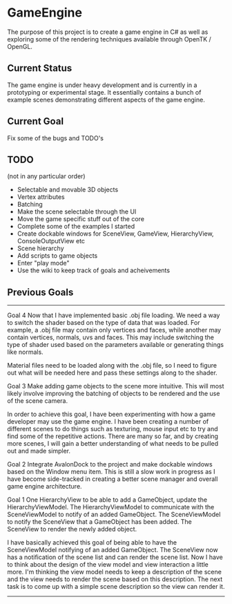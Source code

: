 # GameEngine
The purpose of this project is to create a game engine in C# as well as exploring some of the
rendering techniques available through OpenTK / OpenGL.

## Current Status
The game engine is under heavy development and is currently in a prototyping or experimental stage.
It essentially contains a bunch of example scenes demonstrating different aspects of the game engine.

## Current Goal
Fix some of the bugs and TODO's

## TODO
(not in any particular order)
- Selectable and movable 3D objects
- Vertex attributes
- Batching
- Make the scene selectable through the UI
- Move the game specific stuff out of the core
- Complete some of the examples I started
- Create dockable windows for SceneView, GameView, HierarchyView, ConsoleOutputView etc
- Scene hierarchy
- Add scripts to game objects
- Enter "play mode"
- Use the wiki to keep track of goals and acheivements

## Previous Goals

-------------------------------------------------------------------------------------------
Goal 4
Now that I have implemented basic .obj file loading. We need a way to switch the shader based
on the type of data that was loaded. For example, a .obj file may contain only vertices and faces,
while another may contain vertices, normals, uvs and faces.
This may include switching the type of shader used based on the parameters available or
generating things like normals.

Material files need to be loaded along with the .obj file, so I need to figure out what will be
needed here and pass these settings along to the shader.

Goal 3
Make adding game objects to the scene more intuitive. This will most likely involve improving
the batching of objects to be rendered and the use of the scene camera.

In order to achieve this goal, I have been experimenting with how a game developer may use the
game engine. I have been creating a number of different scenes to do things such as texturing,
mouse input etc to try and find some of the repetitive actions. There are many so far, and by
creating more scenes, I will gain a better understanding of what needs to be pulled out and made
simpler.

Goal 2
Integrate AvalonDock to the project and make dockable windows based on the Window menu item.
This is still a slow work in progress as I have become side-tracked in creating a better scene
manager and overall game engine architecture.

Goal 1
One HierarchyView to be able to add a GameObject, update the HierarchyViewModel.
The HierarchyViewModel to communicate with the SceneViewModel to notify of an added GameObject.
The SceneViewModel to notify the SceneView that a GameObject has been added.
The SceneView to render the newly added object.

I have basically achieved this goal of being able to have the SceneViewModel notifying
of an added GameObject. The SceneView now has a notification of the scene list and can
render the scene list. Now I have to think about the design of the view model and view
interaction a little more. I'm thinking the view model needs to keep a description of
the scene and the view needs to render the scene based on this description. The next
task is to come up with a simple scene description so the view can render it.

-------------------------------------------------------------------------------------------